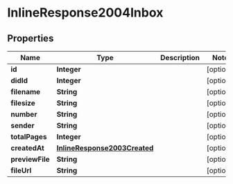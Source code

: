 
# InlineResponse2004Inbox

## Properties
Name | Type | Description | Notes
------------ | ------------- | ------------- | -------------
**id** | **Integer** |  |  [optional]
**didId** | **Integer** |  |  [optional]
**filename** | **String** |  |  [optional]
**filesize** | **String** |  |  [optional]
**number** | **String** |  |  [optional]
**sender** | **String** |  |  [optional]
**totalPages** | **Integer** |  |  [optional]
**createdAt** | [**InlineResponse2003Created**](InlineResponse2003Created.md) |  |  [optional]
**previewFile** | **String** |  |  [optional]
**fileUrl** | **String** |  |  [optional]



